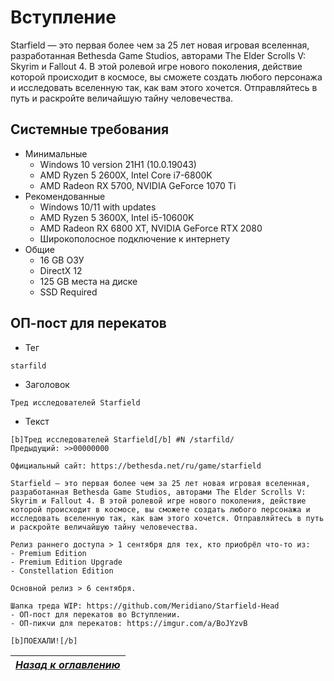 # Вступление

Starfield — это первая более чем за 25 лет новая игровая вселенная, разработанная Bethesda Game Studios, авторами The Elder Scrolls V: Skyrim и Fallout 4. В этой ролевой игре нового поколения, действие которой происходит в космосе, вы сможете создать любого персонажа и исследовать вселенную так, как вам этого хочется. Отправляйтесь в путь и раскройте величайшую тайну человечества.

## Системные требования

+ Минимальные
    + Windows 10 version 21H1 (10.0.19043)
    + AMD Ryzen 5 2600X, Intel Core i7-6800K
    + AMD Radeon RX 5700, NVIDIA GeForce 1070 Ti
+ Рекомендованные
    + Windows 10/11 with updates
    + AMD Ryzen 5 3600X, Intel i5-10600K
    + AMD Radeon RX 6800 XT, NVIDIA GeForce RTX 2080
    + Широкополосное подключение к интернету
+ Общие
    + 16 GB ОЗУ
    + DirectX 12
    + 125 GB места на диске
    + SSD Required

## ОП-пост для перекатов

+ Тег
```
starfild
```
+ Заголовок
```
Тред исследователей Starfield
```
+ Текст
```
[b]Тред исследователей Starfield[/b] #N /starfild/
Предыдущий: >>00000000
 
Официальный сайт: https://bethesda.net/ru/game/starfield
 
Starfield — это первая более чем за 25 лет новая игровая вселенная, разработанная Bethesda Game Studios, авторами The Elder Scrolls V: Skyrim и Fallout 4. В этой ролевой игре нового поколения, действие которой происходит в космосе, вы сможете создать любого персонажа и исследовать вселенную так, как вам этого хочется. Отправляйтесь в путь и раскройте величайшую тайну человечества.
 
Релиз раннего доступа > 1 сентября для тех, кто приобрёл что-то из:
- Premium Edition
- Premium Edition Upgrade
- Constellation Edition
 
Основной релиз > 6 сентября.
 
Шапка треда WIP: https://github.com/Meridiano/Starfield-Head
- ОП-пост для перекатов во Вступлении.
- ОП-пикчи для перекатов: https://imgur.com/a/BoJYzvB
 
[b]ПОЕХАЛИ![/b]
```

|[*Назад к оглавлению*](https://github.com/Meridiano/Starfield-Head)|
|:---:|